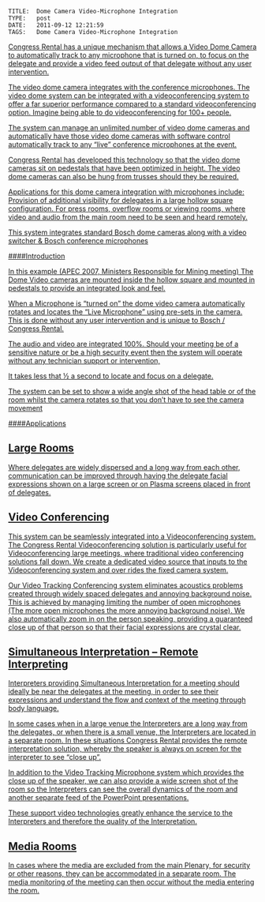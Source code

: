     
    TITLE: 	Dome Camera Video-Microphone Integration	
    TYPE: 	post	
    DATE: 	2011-09-12 12:21:59	
    TAGS: 	Dome Camera Video-Microphone Integration	


<a href="http://congressrental.com.au/wp-content/uploads/2011/09/113.jpg">
<a href="http://congressrental.com.au/wp-content/uploads/2011/09/23.jpg">
<a href="http://congressrental.com.au/wp-content/uploads/2011/09/32.jpg">



Congress Rental has a unique mechanism that allows a Video Dome Camera to automatically track to any microphone that is turned on, to focus on the delegate and provide a video feed output of that delegate without any user intervention.



The video dome camera integrates with the conference microphones. The video dome system can be integrated with a videoconferencing system to offer a far superior performance compared to a standard videoconferencing option. Imagine being able to do videoconferencing for 100+ people.



The system can manage an unlimited number of video dome cameras and automatically have those video dome cameras with software control automatically track to any “live” conference microphones at the event.



Congress Rental has developed this technology so that the video dome cameras sit on pedestals that have been optimized in height. The video dome cameras can also be hung from trusses should they be required.



Applications for this dome camera integration with microphones include: Provision of additional visibility for delegates in a large hollow square configuration. For press rooms, overflow rooms or viewing rooms, where video and audio from the main room need to be seen and heard remotely.



This system integrates standard Bosch dome cameras along with a video switcher &amp; Bosch conference microphones





####Introduction



<a href="http://congressrental.com.au/wp-content/uploads/2011/09/113.jpg">



In this example (APEC 2007, Ministers Responsible for Mining meeting) The Dome Video cameras are mounted inside the hollow square and mounted in pedestals to provide an integrated look and feel.



When a Microphone is “turned on” the dome video camera automatically rotates and locates the “Live Microphone” using pre-sets in the camera. This is done without any user intervention and is unique to Bosch / Congress Rental.



The audio and video are integrated 100%. Should your meeting be of a sensitive nature or be a high security event then the system will operate without any technician support or intervention,



It takes less that ½ a second to locate and focus on a delegate.



The system can be set to show a wide angle shot of the head table or of the room whilst the camera rotates so that you don’t have to see the camera movement





####Applications


## Large Rooms


<a href="http://congressrental.com.au/wp-content/uploads/2011/09/114.jpg">



Where delegates are widely dispersed and a long way from each other, communication can be improved through having the delegate facial expressions shown on a large screen or on Plasma screens placed in front of delegates.


## Video Conferencing


<a href="http://congressrental.com.au/wp-content/uploads/2011/09/27.jpg">



This system can be seamlessly integrated into a Videoconferencing system. The Congress Rental Videoconferencing solution is particularly useful for Videoconferencing large meetings, where traditional video conferencing solutions fall down. We create a dedicated video source that inputs to the Videoconferencing system and over rides the fixed camera system.



Our Video Tracking Conferencing system eliminates acoustics problems created through widely spaced delegates and annoying background noise.  This is achieved by managing limiting the number of open microphones (The more open microphones the more annoying background noise). We also automatically zoom in on the person speaking, providing a guaranteed close up of that person so that their facial expressions are crystal clear.


## Simultaneous Interpretation – Remote Interpreting


<a href="http://congressrental.com.au/wp-content/uploads/2011/09/115.jpg">



Interpreters providing Simultaneous Interpretation for a meeting should ideally be near the delegates at the meeting, in order to see their expressions and understand the flow and context of the meeting through body language.



In some cases when in a large venue the Interpreters are a long way from the delegates, or when there is a small venue, the Interpreters are located in a separate room. In these situations Congress Rental provides the remote interpretation solution, whereby the speaker is always on screen for the interpreter to see “close up”.



In addition to the Video Tracking Microphone system which provides the close up of the speaker, we can also provide a wide screen shot of the room so the Interpreters can see the overall dynamics of the room and another separate feed of the PowerPoint presentations.



These support video technologies greatly enhance the service to the Interpreters and therefore the quality of the Interpretation.


## Media Rooms


In cases where the media are excluded from the main Plenary, for security or other reasons, they can be accommodated in a separate room. The media monitoring of the meeting can then occur without the media entering the room.



